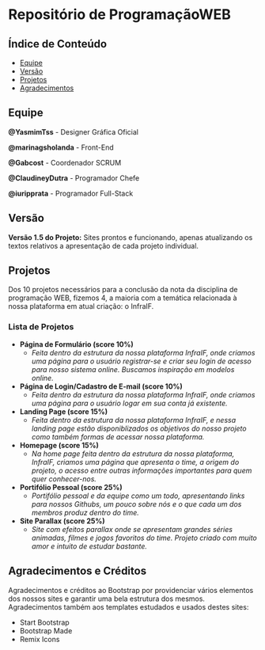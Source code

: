 # Repositório de ProgramaçãoWEB

## Índice de Conteúdo
- [Equipe](#equipe)
- [Versão](#versão)
- [Projetos](#projetos)
- [Agradecimentos](#agradecimentos--créditos)

## Equipe

**@YasmimTss** - Designer Gráfica Oficial

**@marinagsholanda** - Front-End

**@Gabcost** - Coordenador SCRUM

**@ClaudineyDutra** - Programador Chefe

**@iuripprata** - Programador Full-Stack

## Versão
**Versão 1.5 do Projeto:**
  Sites prontos e funcionando, apenas atualizando os textos relativos a apresentação de cada projeto individual.

## Projetos
Dos 10 projetos necessários para a conclusão da nota da disciplina de programação WEB, fizemos 4, a maioria com a temática relacionada à nossa plataforma em atual criação: o InfraIF.
### Lista de Projetos
- **Página de Formulário (score 10%)**
  - _Feita dentro da estrutura da nossa plataforma InfraIF, onde criamos uma página para o usuário registrar-se e criar seu login de acesso para nosso sistema online. Buscamos inspiração em modelos online._
- **Página de Login/Cadastro de E-mail (score 10%)**
  - _Feita dentro da estrutura da nossa plataforma InfraIF, onde criamos uma página para o usuário logar em sua conta já existente._
- **Landing Page (score 15%)**
  - _Feita dentro da estrutura da nossa plataforma InfraIF, e nessa landing page estão disponiblizados os objetivos do nosso projeto como também formas de acessar nossa plataforma._
- **Homepage (score 15%)**
  - _Na home page feita dentro da estrutura da nossa plataforma, InfraIF, criamos uma página que apresenta o time, a origem do projeto, o acesso entre outras informações importantes para quem quer conhecer-nos._
- **Portifólio Pessoal (score 25%)**
  - _Portifólio pessoal e da equipe como um todo, apresentando links para nossos Githubs, um pouco sobre nós e o que cada um dos membros produz dentro do time._
- **Site Parallax (score 25%)**
  - _Site com efeitos parallax onde se apresentam grandes séries animadas, filmes e jogos favoritos do time. Projeto criado com muito amor e intuito de estudar bastante._

## Agradecimentos e Créditos
Agradecimentos e créditos ao Bootstrap por providenciar vários elementos dos nossos sites e garantir uma bela estrutura dos mesmos.
Agradecimentos também aos templates estudados e usados destes sites:
  - Start Bootstrap
  - Bootstrap Made
  - Remix Icons